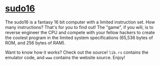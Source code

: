 # [sudo16](https://16.sudos.site)

The sudo16 is a fantasy 16 bit computer with a limited instruction set. How many instructions? That's for you to find out! The "game", if you will, is to reverse engineer the CPU and compete with your fellow hackers to create the coolest program in the limited system specifications (65,536 bytes of  ROM, and 256 bytes of RAM).

Want to know how it works? Check out the source! `lib.rs` contains the emulator code, and `www` contains the website source. Enjoy!